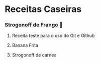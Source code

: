 # Receitas Caseiras  #

### Strogonoff de Frango :chicken: ###

1. Receita teste para o uso do Git e Github

2. Banana Frita

3. Strogonoff de carnea